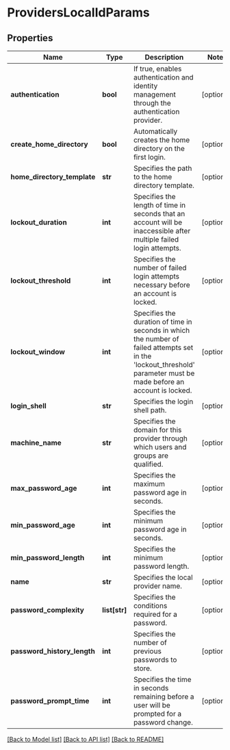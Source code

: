 # ProvidersLocalIdParams

## Properties
Name | Type | Description | Notes
------------ | ------------- | ------------- | -------------
**authentication** | **bool** | If true, enables authentication and identity management through the authentication provider. | [optional] 
**create_home_directory** | **bool** | Automatically creates the home directory on the first login. | [optional] 
**home_directory_template** | **str** | Specifies the path to the home directory template. | [optional] 
**lockout_duration** | **int** | Specifies the length of time in seconds that an account will be inaccessible after multiple failed login attempts. | [optional] 
**lockout_threshold** | **int** | Specifies the number of failed login attempts necessary before an account is locked. | [optional] 
**lockout_window** | **int** | Specifies the duration of time in seconds in which the number of failed attempts set in the &#39;lockout_threshold&#39; parameter must be made before an account is locked. | [optional] 
**login_shell** | **str** | Specifies the login shell path. | [optional] 
**machine_name** | **str** | Specifies the domain for this provider through which users and groups are qualified. | [optional] 
**max_password_age** | **int** | Specifies the maximum password age in seconds. | [optional] 
**min_password_age** | **int** | Specifies the minimum password age in seconds. | [optional] 
**min_password_length** | **int** | Specifies the minimum password length. | [optional] 
**name** | **str** | Specifies the local provider name. | [optional] 
**password_complexity** | **list[str]** | Specifies the conditions required for a password. | [optional] 
**password_history_length** | **int** | Specifies the number of previous passwords to store. | [optional] 
**password_prompt_time** | **int** | Specifies the time in seconds remaining before a user will be prompted for a password change. | [optional] 

[[Back to Model list]](../README.md#documentation-for-models) [[Back to API list]](../README.md#documentation-for-api-endpoints) [[Back to README]](../README.md)


